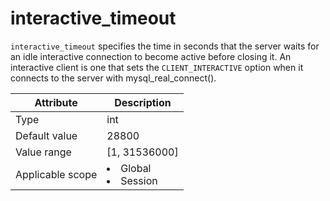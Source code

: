 # interactive_timeout

`interactive_timeout` specifies the time in seconds that the server waits for an idle interactive connection to become active before closing it. An interactive client is one that sets the `CLIENT_INTERACTIVE` option when it connects to the server with mysql_real_connect().

| **Attribute** | **Description** |
|--------|------------------------------------------------------------------------------------------------------------|
| Type | int |
| Default value | 28800 |
| Value range | \[1, 31536000\] |
| Applicable scope | <li> Global   <li> Session |
